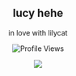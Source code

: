 
<h2 align="center">lucy hehe</h2>
<p align="center">in love with lilycat</p>
  <p align="center">
    <img src="https://komarev.com/ghpvc/?username=femboykissing&color=blueviolet&&label=profile views :3" alt="Profile Views">
  </p>
<p align="center">
  <img src="https://github-readme-stats.vercel.app/api/?username=femboykissing&title_color=4F8CC9&text_color=9f9f9f&show_icons=true&bg_color=00000000&hide_border=true&icon_color=4F8CC9&hide_title=true&count_private=false" />
</p>
<!---
half this about me is stolen from qoft
https://github.com/qoft
-->
